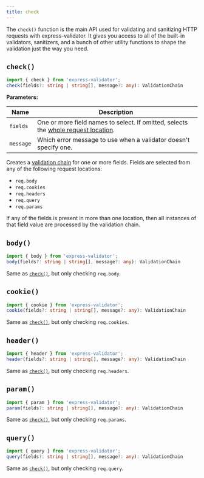 ```yaml
---
title: check
---
```


The `check()` function is the main API used for validating and sanitizing HTTP requests with express-validator.
It gives you access to all of the built-in validators, sanitizers, and a bunch of other utility
functions to shape the validation just the way you need.

## `check()`

```ts
import { check } from 'express-validator';
check(fields?: string | string[], message?: any): ValidationChain
```

**Parameters:**

| Name      | Description                                                                             |
| --------- | --------------------------------------------------------------------------------------- |
| `fields`  | One or more field names to select. If omitted, selects the [whole request location][1]. |
| `message` | Which error message to use when a validator doesn't specify one.                        |

Creates a [validation chain](./validation-chain.md) for one or more fields.
Fields are selected from any of the following request locations:

- `req.body`
- `req.cookies`
- `req.headers`
- `req.query`
- `req.params`

If any of the fields is present in more than one location, then all instances of that field value
are processed by the validation chain.

## `body()`

```ts
import { body } from 'express-validator';
body(fields?: string | string[], message?: any): ValidationChain
```

Same as [`check()`](#check), but only checking `req.body`.

## `cookie()`

```ts
import { cookie } from 'express-validator';
cookie(fields?: string | string[], message?: any): ValidationChain
```

Same as [`check()`](#check), but only checking `req.cookies`.

## `header()`

```ts
import { header } from 'express-validator';
header(fields?: string | string[], message?: any): ValidationChain
```

Same as [`check()`](#check), but only checking `req.headers`.

## `param()`

```ts
import { param } from 'express-validator';
param(fields?: string | string[], message?: any): ValidationChain
```

Same as [`check()`](#params), but only checking `req.params`.

## `query()`

```ts
import { query } from 'express-validator';
query(fields?: string | string[], message?: any): ValidationChain
```

Same as [`check()`](#check), but only checking `req.query`.

[1]: ../guides/field-selection.md#whole-body-selection
